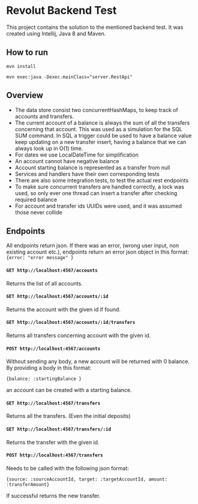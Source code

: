 # Revolut Backend Test
This project contains the solution to the mentioned backend test. It was created using Intellij, Java 8 and Maven.
## How to run
`mvn install`

`mvn exec:java -Dexec.mainClass="server.RestApi"`
## Overview
- The data store consist two concurrentHashMaps, to keep track of accounts and transfers. 
- The current account of a balance
is always the sum of all the transfers concerning that account. This was used as a simulation for the SQL SUM command.
In SQL a trigger could be used to have a balance value keep updating on a new transfer insert, having a balance that we
can always look up in O(1) time.
- For dates we use LocalDateTime for simplification
- An account cannot have negative balance
- Account starting balance is represented as a transfer from null
- Services and handlers have their own corresponding tests
- There are also some integration tests, to test the actual rest endpoints
- To make sure concurrent transfers are handled correctly, a lock was used, so only ever one thread can insert
a transfer after checking required balance
- For account and transfer ids UUIDs were used, and it was assumed those never collide


## Endpoints
All endpoints return json. If there was an error, (wrong user input, non existing account etc.), endpoints return
an error json object in this format:
`{error: "error message" }`
#### `GET http://localhost:4567/accounts`
Returns the list of all accounts.

#### `GET http://localhost:4567/accounts/:id`
Returns the account with the given id if found.

#### `GET http://localhost:4567/accounts/:id/transfers`
Returns all transfers concerning account with the given id.

#### `POST http://localhost:4567/accounts`

Without sending any body, a new account will be returned with 0 balance. By providing a body in this format:

`{balance: :startingBalance }` 

an account can be created with a starting balance.



#### `GET http://localhost:4567/transfers`
Returns all the transfers. (Even the initial deposits)

#### `GET http://localhost:4567/transfers/:id`
Returns the transfer with the given id.

#### `POST http://localhost:4567/transfers`
Needs to be called with the following json format:

`{source: :sourceAccountId, target: :targetAccountId, amount: :transferAmount}`

If successful returns the new transfer.
